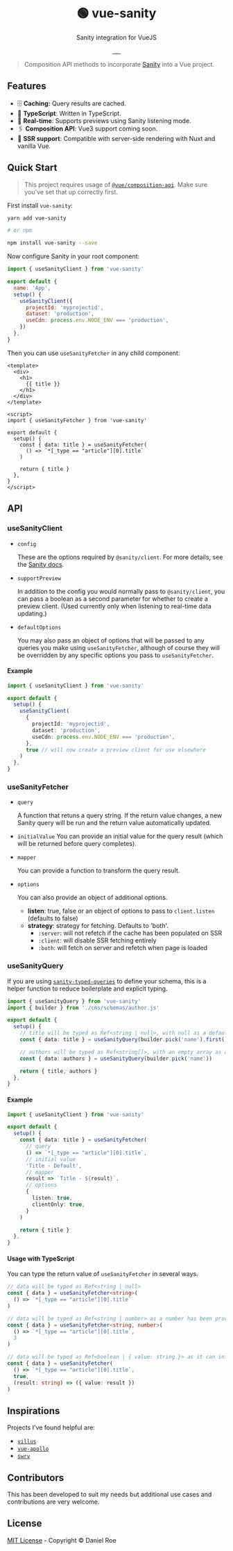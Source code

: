 <h1 align="center">🟢 vue-sanity</h1>
<p align="center">Sanity integration for VueJS</p>

<p align="center">
<a href="https://npmjs.com/package/vue-sanity">
    <img alt="" src="https://img.shields.io/npm/v/vue-sanity/latest.svg?style=flat-square">
</a>
<a href="https://bundlephobia.com/result?p=vue-sanity">
    <img alt="" src="https://img.shields.io/bundlephobia/minzip/vue-sanity?style=flat-square">
</a>
<a href="https://npmjs.com/package/vue-sanity">
    <img alt="" src="https://img.shields.io/npm/dt/vue-sanity.svg?style=flat-square">
</a>
<a href="https://lgtm.com/projects/g/danielroe/vue-sanity">
    <img alt="" src="https://img.shields.io/lgtm/alerts/github/danielroe/vue-sanity?style=flat-square">
</a>
<a href="https://lgtm.com/projects/g/danielroe/vue-sanity">
    <img alt="" src="https://img.shields.io/lgtm/grade/javascript/github/danielroe/vue-sanity?style=flat-square">
</a>
<a href="https://david-dm.org/danielroe/vue-sanity">
    <img alt="" src="https://img.shields.io/david/danielroe/vue-sanity.svg?style=flat-square">
</a>
</p>

> Composition API methods to incorporate [Sanity](https://www.sanity.io/) into a Vue project.

## Features

- 🗄 **Caching:** Query results are cached.
- 💪 **TypeScript**: Written in TypeScript.
- 📡 **Real-time**: Supports previews using Sanity listening mode.
- 🖇 **Composition API**: Vue3 support coming soon.
- 📝 **SSR support**: Compatible with server-side rendering with Nuxt and vanilla Vue.

## Quick Start

> This project requires usage of [`@vue/composition-api`](https://github.com/vuejs/composition-api). Make sure you've set that up correctly first.

First install `vue-sanity`:

```bash
yarn add vue-sanity

# or npm

npm install vue-sanity --save
```

Now configure Sanity in your root component:

```js
import { useSanityClient } from 'vue-sanity'

export default {
  name: 'App',
  setup() {
    useSanityClient({
      projectId: 'myprojectid',
      dataset: 'production',
      useCdn: process.env.NODE_ENV === 'production',
    })
  },
}
```

Then you can use `useSanityFetcher` in any child component:

```vue
<template>
  <div>
    <h1>
      {{ title }}
    </h1>
  </div>
</template>

<script>
import { useSanityFetcher } from 'vue-sanity'

export default {
  setup() {
    const { data: title } = useSanityFetcher(
      () => `*[_type == "article"][0].title`
    )

    return { title }
  },
}
</script>
```

## API

### useSanityClient

- `config`

  These are the options required by `@sanity/client`. For more details, see the [Sanity docs](https://www.sanity.io/docs/js-client).

- `supportPreview`

  In addition to the config you would normally pass to `@sanity/client`, you can pass a boolean as a second parameter for whether to create a preview client. (Used currently only when listening to real-time data updating.)

- `defaultOptions`

  You may also pass an object of options that will be passed to any queries you make using `useSanityFetcher`, although of course they will be overridden by any specific options you pass to `useSanityFetcher`.

#### Example

```ts
import { useSanityClient } from 'vue-sanity'

export default {
  setup() {
    useSanityClient(
      {
        projectId: 'myprojectid',
        dataset: 'production',
        useCdn: process.env.NODE_ENV === 'production',
      },
      true // will now create a preview client for use elsewhere
    )
  },
}
```

### useSanityFetcher

- `query`

  A function that retuns a query string. If the return value changes, a new Sanity query will be run and the return value automatically updated.

- `initialValue`
  You can provide an initial value for the query result (which will be returned before query completes).

- `mapper`

  You can provide a function to transform the query result.

- `options`

  You can also provide an object of additional options.

  - **listen**: true, false or an object of options to pass to `client.listen` (defaults to false)
  - **strategy**: strategy for fetching. Defaults to 'both'.
    - `:server`: will not refetch if the cache has been populated on SSR
    - `:client`: will disable SSR fetching entirely
    - `:both`: will fetch on server and refetch when page is loaded

### useSanityQuery

If you are using [`sanity-typed-queries`](https://github.com/danielroe/sanity-typed-queries) to define your schema, this is a helper function to reduce boilerplate and explicit typing.

```ts
import { useSanityQuery } from 'vue-sanity'
import { builder } from './cms/schemas/author.js'

export default {
  setup() {
    // title will be typed as Ref<string | null>, with null as a default value
    const { data: title } = useSanityQuery(builder.pick('name').first())

    // authors will be typed as Ref<string[]>, with an empty array as a default value
    const { data: authors } = useSanityQuery(builder.pick('name'))

    return { title, authors }
  },
}
```

#### Example

```ts
import { useSanityClient } from 'vue-sanity'

export default {
  setup() {
    const { data: title } = useSanityFetcher(
      // query
      () => `*[_type == "article"][0].title`,
      // initial value
      'Title - Default',
      // mapper
      result => `Title - ${result}`,
      // options
      {
        listen: true,
        clientOnly: true,
      }
    )

    return { title }
  },
}
```

#### Usage with TypeScript

You can type the return value of `useSanityFetcher` in several ways.

```ts
// data will be typed as Ref<string | null>
const { data } = useSanityFetcher<string>(
  () => `*[_type == "article"][0].title`
)
```

```ts
// data will be typed as Ref<string | number> as a number has been provided as a default value
const { data } = useSanityFetcher<string, number>(
  () => `*[_type == "article"][0].title`,
  3
)
```

```ts
// data will be typed as Ref<boolean | { value: string }> as it can infer the type
const { data } = useSanityFetcher(
  () => `*[_type == "article"][0].title`,
  true,
  (result: string) => ({ value: result })
)
```

## Inspirations

Projects I've found helpful are:

- [`villus`](https://github.com/logaretm/villus)
- [`vue-apollo`](https://github.com/vuejs/vue-apollo)
- [`swrv`](https://github.com/Kong/swrv)

## Contributors

This has been developed to suit my needs but additional use cases and contributions are very welcome.

## License

[MIT License](./LICENSE) - Copyright &copy; Daniel Roe

